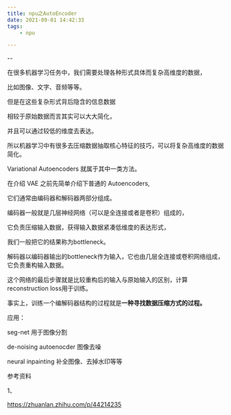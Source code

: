 ```yaml
---
title: npu之AutoEncoder
date: 2021-09-01 14:42:33
tags:
	- npu

---
```


--

在很多机器学习任务中，我们需要处理各种形式具体而复杂高维度的数据，

比如图像、文字、音频等等。

但是在这些复杂形式背后隐含的信息数据

相较于原始数据而言其实可以大大简化，

并且可以通过较低的维度去表达。

所以机器学习中有很多去压缩数据抽取核心特征的技巧，可以将复杂高维度的数据简化。

Variational Autoencoders 就属于其中一类方法。



在介绍 VAE 之前先简单介绍下普通的 Autoencoders, 

它们通常由编码器和解码器两部分组成。



编码器一般就是几层神经网络（可以是全连接或者是卷积）组成的，

它负责压缩输入数据，获得输入数据紧凑低维度的表达形式，

我们一般把它的结果称为bottleneck。



解码器以编码器输出的bottleneck作为输入，它也由几层全连接或卷积网络组成，它负责重构输入数据。

这个网络的最后步骤就是比较重构后的输入与原始输入的区别，计算reconstruction loss用于训练。

事实上，训练一个编解码器结构的过程就是**一种寻找数据压缩方式的过程。**

应用：

seg-net 用于图像分割

de-noising autoenocder 图像去噪

neural inpainting 补全图像、去掉水印等等



参考资料

1、

https://zhuanlan.zhihu.com/p/44214235